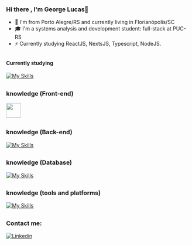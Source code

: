 ### Hi there , I'm George Lucas👋

- 🏦 I'm from Porto Alegre/RS and currently living in Florianópolis/SC
- 🎓 I'm a systems analysis and development student: full-stack at PUC-RS
- ⚡ Currently studying ReactJS, NextsJS, Typescript, NodeJS.

## 
#### Currently studying

[![My Skills](https://skillicons.dev/icons?i=ts,react,nextjs,nodejs)](https://skillicons.dev)

##
### knowledge (Front-end)

 <a href="https://skillicons.dev">
    <img src="https://skillicons.dev/icons?i=html,css,js,ts,react,nextjs,nodejs,regex"  widht="40px" height="40px"/>
  </a>

##
### knowledge (Back-end)

[![My Skills](https://skillicons.dev/icons?i=nodejs,express,js,ts,py,postman)](https://skillicons.dev)

##
### knowledge (Database)

[![My Skills](https://skillicons.dev/icons?i=mongodb,dynamodb)](https://skillicons.dev)

##
### knowledge (tools and platforms)

[![My Skills](https://skillicons.dev/icons?i=figma,aws,dynamodb,git,github,npm,wordpress)](https://skillicons.dev)

##
### Contact me:
<p dir="auto"><a href="https://www.linkedin.com/in/george-tonietti-a08978162/" rel="nofollow"><img alt="Linkedin" src="https://camo.githubusercontent.com/ae79b4c8a89e3fceebec08e07fea2ae61c6776b302b3bfe547762f44a1caa029/68747470733a2f2f696d672e736869656c64732e696f2f62616467652f2d6c696e6b6564696e2d2532333030373742353f7374796c653d666f722d7468652d6261646765266c6f676f3d6c696e6b6564696e266c6f676f436f6c6f723d7768697465" data-canonical-src="https://img.shields.io/badge/-linkedin-%230077B5?style=for-the-badge&amp;logo=linkedin&amp;logoColor=white" style="max-width: 100%;"></a></p>

<p>
 
</p>

<!--
**georgetonietti/georgetonietti** is a ✨ _special_ ✨ repository because its `README.md` (this file) appears on your GitHub profile.

Here are some ideas to get you started:

- 🔭 I’m currently working on ...
- 🌱 I’m currently learning ...
- 👯 I’m looking to collaborate on ...
- 🤔 I’m looking for help with ...
- 💬 Ask me about ...
- 📫 How to reach me: ...
- 😄 Pronouns: ...
- ⚡ Fun fact: ...
-->
